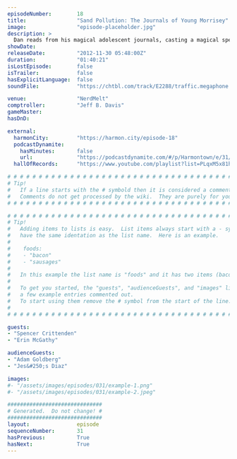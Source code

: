 ```yaml
---
episodeNumber:        18
title:                "Sand Pollution: The Journals of Young Morrisey"
image:                "episode-placeholder.jpg"
description: >
  Dan reads from his magical adolescent journals, casting a magical spell of adolescent depression over the entire audience and the dungeons and dragons session. So he brings up a depressed Harmenian and attempts to cure him. But by then he's pretty dr...
showDate:             
releaseDate:          "2012-11-30 05:48:00Z"
duration:             "01:40:21"
isLostEpisode:        false
isTrailer:            false
hasExplicitLanguage:  false
soundFile:            "https://chtbl.com/track/E2288/traffic.megaphone.fm/STA4402179215.mp3?updated=1555703184"

venue:                "NerdMelt"
comptroller:          "Jeff B. Davis"
gameMaster:           
hasDnD:               

external:
  harmonCity:         "https://harmon.city/episode-18"
  podcastDynamite:
    hasMinutes:       false
    url:              "https://podcastdynamite.com/#/p/Harmontown/e/31/18"
  hallOfRecords:      "https://www.youtube.com/playlist?list=PLqxM5x81hNObFaEuR2E2PLwOM34YTV5Iy"

# # # # # # # # # # # # # # # # # # # # # # # # # # # # # # # # # # # # # # # # # # # # #
# Tip!
#   If a line starts with the # symbold then it is considered a comment.
#   Comments do not get processed by the wiki.  They are purely for your information.
# # # # # # # # # # # # # # # # # # # # # # # # # # # # # # # # # # # # # # # # # # # # #

# # # # # # # # # # # # # # # # # # # # # # # # # # # # # # # # # # # # # # # # # # # # #
# Tip!
#   Adding items to lists is easy.  List items always start with a - symbol and have
#   have the same identation as the list name.  Here is an example.
#
#    foods:
#    - "bacon"
#    - "sausages"
#
#   In this example the list name is "foods" and it has two items (bacon, and sausages).
#
#   To get you started, the "guests", "audienceGuests", and "images" lists below have
#   a few example entries commented out.
#   To start using them remove the # symbol from the start of the line.
#
# # # # # # # # # # # # # # # # # # # # # # # # # # # # # # # # # # # # # # # # # # # # #

guests:
- "Spencer Crittenden"
- "Erin McGathy"

audienceGuests:
- "Adam Goldberg"
- "Jes&#250;s Diaz"

images:
#- "/assets/images/episodes/031/example-1.png"
#- "/assets/images/episodes/031/example-2.jpeg"

##############################
# Generated.  Do not change! #
##############################
layout:               episode
sequenceNumber:       31
hasPrevious:          True
hasNext:              True
---
```


<!-- The episode description will be rendered here -->

<!-- Add your content BELOW here -->
<!-- vvvvvvvvvvvvvvvvvvvvvvvvvvv -->




<!-- ^^^^^^^^^^^^^^^^^^^^^^^^^^^ -->
<!-- Add your content ABOVE here -->

<!-- The episode gallery will be rendered here -->